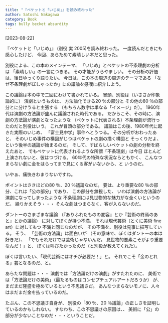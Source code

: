 ```yaml
---
title: "『ベケットと「いじめ」』を読み終わった"
author: Satoshi Nakagawa
category: Book
tags: bully becket absurdity
---
```


[2023-08-22]  
 
『ベケットと「いじめ」』
(別役 実 2005)を読み終わった。
一度読んだときにも感心したけど、
今回、あらためて素晴しい本だと思った。

 別役による、この本のメインテーマ、
「いじめ」とベケットの不条理劇の分析は
「素晴しい」の一言につきる。
その才能がうらやましい。
その分析の評価は、後日ゆっくり語りたい。
今日は、この本の周辺の周辺のテーマである
「なぜ不条理劇がぽしゃったか」にの議論を感嘆に紹介しよう。

 この議論は本の中で二回にわけて書かれている。
冒頭、別役は（いささか印象論的に）
演劇というものは、
方法論化できる20 ％の部分と
その他の80 ％の部分とに分けうると主張する
（もちろん数字は単なる「イメージ」だ）。
1960年代は演劇の方法論が盛んに議論された時代である。
だからこそ、その時に、演劇の方法論が演劇となったような
（ベケットに代表される）不条理劇が流行ったのだと別役はいう。
これが冒頭の部分である。
議論はこの後、1980年代に起きた実際のいじめ、
「富士見中学」事件へとうつる。
その分析がおわったあと、
そのいじめ事件の構図がじつはベケットの劇の描く構図と
そっくりだよ、という後半の議論が始まるのだ。
そして、すばらしいベケットの劇の分析を終えたあと、
でもベケットに代表されるような所謂「不条理劇」は今日
ほとんど上演されないと、彼はつづける。
60年代の特殊な状況ならともかく、
こんなつまらない劇に金をはらってまで見にくる客がいないから、と
いうのだ。

 いやぁ、痛快きわまりないですね。

 ポイントはさきほどの80 ％、20 ％議論なのだ。
要は、より重要な80 ％の部分、これは「公の部分」であり、
この部分を無視した、
いわば演劇の方法論が演劇になってしまったような
不条理劇には見世物的な魅力がな全くいというのだ。
繰りかえそう・・・
そんな劇はつまらなく、客が入らないのだ。

 ダントーのさまざまな議論
（『ありふれたものの変容』とか『芸術の終焉のあと』とかの議論）
に対してぼくが持つ不満、
それは現代芸術（とくに美術 fine art）に対してもつ
不満と同じなのだが、
その不満を、別役は見事に描写している。
そう、
「芸術の方法論」は面白いが
（その意味で、ぼくはダントーの本は好きだ）、
「でもそれだけでは芸術じゃないんだ。
見世物的要素こそがより重要なんだ！」と、
ぼくは叫びたかったのだ（と別役が教えてくれた）。

 ぼくは言いたい、「現代芸術にはオチが必要だ！」と。
それでこそ「金のとれる」芸となるのだ、と。

 あらたな問題は・・・
演劇では「方法論だけの演劇」がすたれたのに、
美術では「方法論だけの美術」（最たるものはコンセプチュアルアートだろうか）
が、
まだまだ隆盛を極めているという不思議さだ。
あんなつまらないモノに、人々はまだまだ金を払っているのだ。

 たぶん、この不思議さ自身が、
別役の「80 ％、20 ％議論」の正しさを証明しているのかもしれない。
すなわち、この不思議さの原因は、、
美術に「公」の部分が少ないことなのだ・・・ということだ。

